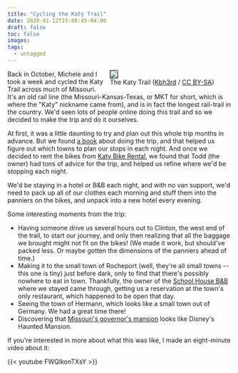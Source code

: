 ```yaml
---
title: "Cycling the Katy Trail"
date: 2020-01-12T15:08:45-04:00
draft: false
toc: false
images:
tags:
  - untagged
---
```

<figure style="float: right; margin-top: 0; margin-left: 1em; margin-bottom: 1em;">
  <img src="https://upload.wikimedia.org/wikipedia/commons/thumb/b/b3/Katy_Trail_State_Park_Missouri.svg/256px-Katy_Trail_State_Park_Missouri.svg.png"
       style="border: 1px solid black;" />
  <figcaption style="text-align: center;" >
    The Katy Trail (<a href="https://commons.wikimedia.org/wiki/File:Katy_Trail_State_Park_Missouri.svg" title="via Wikimedia Commons">Kbh3rd</a> / <a href="https://creativecommons.org/licenses/by-sa/3.0">CC BY-SA</a>)
  </figcaption>
</figure>

Back in October, Michele and I took a week and cycled the Katy Trail across
much of Missouri.  It's an old rail line (the Missouri-Kansas-Texas, or MKT for short,
which is where the "Katy" nickname came from), and is in fact the longest
rail-trail in the country. We'd seen lots of people online doing this trail and
so we decided to make the trip and do it ourselves.

At first, it was a little daunting to try and plan out this whole trip months
in advance. But we found <a
href="https://www.amazon.com/Complete-Trail-Guidebook-Updated-Revised/dp/1891708457">a
book</a> about doing the trip, and that helped us figure out which towns to
plan our stops in each night.  And once we decided to rent the bikes from <a
href="https://www.facebook.com/KatyBikeRental/">Katy Bike Rental</a>, we found
that Todd (the owner) had tons of advice for the trip, and helped us refine
where we'd be stopping each night.

We'd be staying in a hotel or B&B each night, and with no van support, we'd
need to pack up all of our clothes each morning and stuff them into the
panniers on the bikes, and unpack into a new hotel every evening.

Some interesting moments from the trip:

* Having someone drive us several hours out to Clinton, the west end of the
trail, to start our journey, and only then realizing that all the baggage we
brought might not fit on the bikes! (We made it work, but should've packed
less. Or maybe gotten the dimensions of the panniers ahead of time.)
* Making it to the small town of Rocheport (well, they're all small towns -- this
one is tiny) just before dark, only to find that there's possibly nowhere to
eat in town. Thankfully, the owner of the <a
href="https://www.schoolhousebb.com/">School House B&B</a> where we stayed came
through, getting us a reservation at the town's only restaurant, which happened
to be open that day.
* Seeing the town of Hermann, which looks like a small town out of Germany. We
had a great time there!
* Discovering that <a
href="https://photos.loudermilk.org/katytrail/#&gid=1&pid=47">Missouri's
governor's mansion</a> looks like Disney's Haunted Mansion.


If you're interested in more about what this was like, I made an eight-minute
video about it:

{{< youtube FWQIkonTXsY >}}

